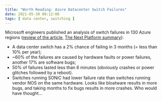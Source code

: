 ```yaml
---
title: "Worth Reading: Azure Datacenter Switch Failures"
date: 2021-05-30 08:12:00
tags: [ data center, switching ]
---
```

Microsoft engineers published an analysis of switch failures in 130 Azure regions ([review of the article](http://www.racheesingh.com/papers/sigcomm-ccr-final465-with-open-review.pdf), [The Next Platform summary](https://www.nextplatform.com/2021/05/12/microsoft-does-the-math-on-azure-datacenter-switch-failures/)):

* A data center switch has a 2% chance of failing in 3 months (= less than 10% per year);
* ~60% of the failures are caused by hardware faults or power failures, another 17% are software bugs;
* 50% of failures lasted less than 6 minutes (obviously crashes or power glitches followed by a reboot).
* Switches running SONiC had lower failure rate than switches running vendor NOS on the same hardware. Looks like bloatware results in more bugs, and taking months to fix bugs results in more crashes. Who would have thought...
